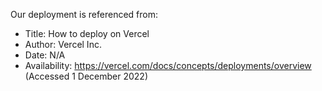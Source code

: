 Our deployment is referenced from: 
* Title: How to deploy on Vercel
* Author: Vercel Inc.
* Date: N/A 
* Availability: https://vercel.com/docs/concepts/deployments/overview (Accessed 1 December 2022) 
 